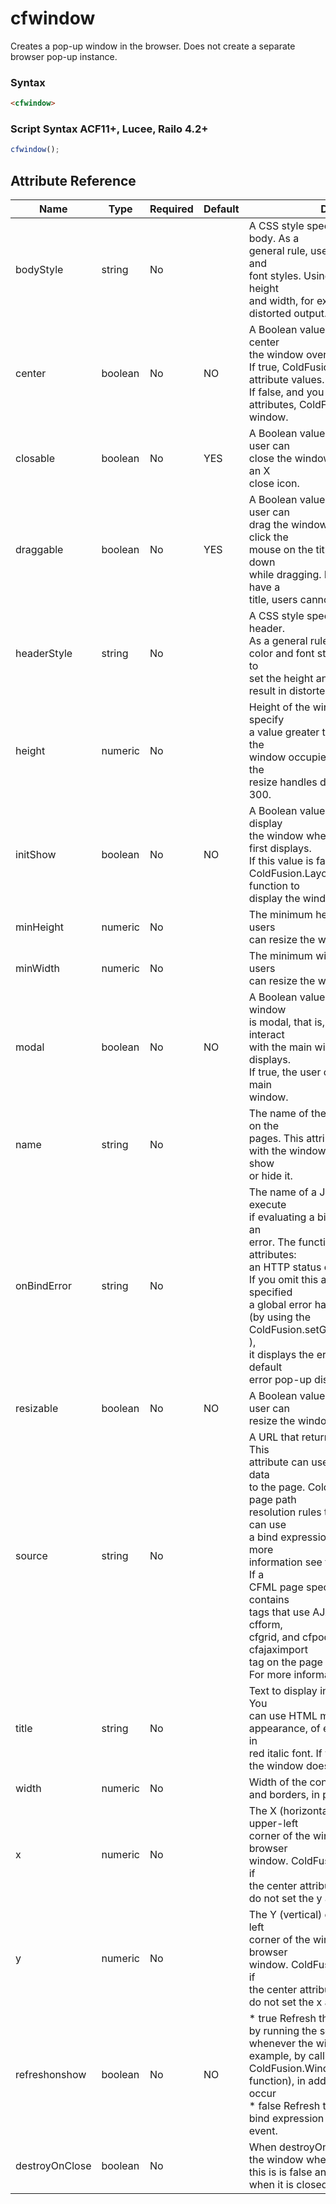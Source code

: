 # cfwindow

Creates a pop-up window in the browser. Does not create a 
 separate browser pop-up instance.

### Syntax

```html
<cfwindow>
```

### Script Syntax ACF11+, Lucee, Railo 4.2+

```javascript
cfwindow();
```

## Attribute Reference

| Name | Type | Required | Default | Description |
| --- | --- | --- | --- | --- |
| bodyStyle | string | No |  | A CSS style specification for the window body. As a <br /> general rule, use this attribute to set color and <br /> font styles. Using this attribute to set the height <br /> and width, for example, can result in distorted output. |
| center | boolean | No | NO | A Boolean value specifying whether to center<br /> the window over the browser window.<br />If true, ColdFusion ignores the x and y<br /> attribute values.<br />If false, and you do not specify x and y<br /> attributes, ColdFusion centers the window. |
| closable | boolean | No | YES | A Boolean value specifying whether the user can <br /> close the window. If true, the window has an X <br /> close icon. |
| draggable | boolean | No | YES | A Boolean value specifying whether the user can <br /> drag the window. To drag the window, click the <br /> mouse on the title bar and hold the button down <br /> while dragging. If the window does not have a <br /> title, users cannot drag it. |
| headerStyle | string | No |  | A CSS style specification for the window header. <br /> As a general rule, use this attribute to set <br /> color and font styles. Using this attribute to <br /> set the height and width, for example, can <br /> result in distorted output. |
| height | numeric | No |  | Height of the window in pixels. If you specify <br /> a value greater than the available space, the <br /> window occupies the available space and the <br /> resize handles do not appear. Default is 300. |
| initShow | boolean | No | NO | A Boolean value specifying whether to display <br /> the window when the containing page first displays. <br /> If this value is false, use the <br /> ColdFusion.Layout.show JavaScript function to <br /> display the window. |
| minHeight | numeric | No |  | The minimum height, in pixels, to which users <br /> can resize the window. Default is 0. |
| minWidth | numeric | No |  | The minimum width, in pixels, to which users <br /> can resize the window. Default is 0. |
| modal | boolean | No | NO | A Boolean value specifying whether the window <br /> is modal, that is, whether the user can interact <br /> with the main window while this window displays. <br /> If true, the user cannot interact with the main <br /> window. |
| name | string | No |  | The name of the window. Must be unique on the <br /> pages. This attribute is required to interact <br /> with the window, including to dynamically show <br /> or hide it. |
| onBindError | string | No |  | The name of a JavaScript function to execute <br /> if evaluating a bind expression results in an <br /> error. The function must take two attributes: <br /> an HTTP status code and a message. <br /> If you omit this attribute, and have specified <br /> a global error handler <br /> (by using the ColdFusion.setGlobalErrorHandlerfunction ), <br /> it displays the error message; otherwise a default <br /> error pop-up displays. |
| resizable | boolean | No | NO | A Boolean value specifying whether the user can <br /> resize the window. |
| source | string | No |  | A URL that returns the window contents. This <br /> attribute can use URL parameters to pass data <br /> to the page. ColdFusion uses standard page path <br /> resolution rules to locate the page. You can use <br /> a bind expressions in this attribute; for more <br /> information see the Usage section. Note: If a <br /> CFML page specified in this attribute contains <br /> tags that use AJAX features, such as cfform, <br /> cfgrid, and cfpod, you must use a cfajaximport <br /> tag on the page with the cfwindow tag. <br /> For more information, see cfajaximport |
| title | string | No |  | Text to display in the window's title bar. You <br /> can use HTML mark up to control the title <br /> appearance, of example to show the text in <br /> red italic font. If you omit this attribute, <br /> the window does not have a title bar. |
| width | numeric | No |  | Width of the control, including the title bar <br /> and borders, in pixels. Default is 500. |
| x | numeric | No |  | The X (horizontal) coordinate of the upper-left <br /> corner of the window, relative to the browser <br /> window. ColdFusion ignores this attribute if <br /> the center attribute value is true and if you <br /> do not set the y attribute value. |
| y | numeric | No |  | The Y (vertical) coordinate of the upper-left <br /> corner of the window, relative to the browser <br /> window. ColdFusion ignores this attribute if <br /> the center attribute value is true and if you <br /> do not set the x attribute value. |
| refreshonshow | boolean | No | NO | * true Refresh the contents of the window by running the source bind expression whenever the window shows (for example, by calling the ColdFusion.Window.show JavaScript function), in addition to when bind events occur<br /> * false Refresh the window only when the bind expression is triggered by its bind event. |
| destroyOnClose | boolean | No |  | When destroyOnClose is true, destroys the window when it is closed. By default, this is is false and the window is hidden when it is closed. |
